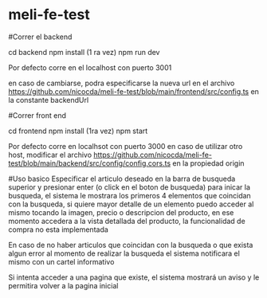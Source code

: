 # meli-fe-test

#Correr el backend

cd backend
npm install (1 ra vez)
npm run dev

Por defecto corre en el localhost con puerto 3001

en caso de cambiarse, podra especificarse la nueva url en el archivo https://github.com/nicocda/meli-fe-test/blob/main/frontend/src/config.ts
en la constante backendUrl


#Correr front end

cd frontend
npm install (1ra vez)
npm start

Por defecto corre en localhsot con puerto 3000
en caso de utilizar otro host, modificar el archivo https://github.com/nicocda/meli-fe-test/blob/main/backend/src/config/config.cors.ts
en la propiedad origin



#Uso basico
Especificar el articulo deseado en la barra de busqueda superior y presionar enter (o click en el boton de busqueda) para inicar la busqueda,
el sistema le mostrara los primeros 4 elementos que coincidan con la busqueda, si quiere mayor detalle de un elemento puedo acceder al mismo tocando la imagen, precio o descripcion del producto, en ese momento accedera a la vista detallada del producto, la funcionalidad de compra no esta implementada

En caso de no haber articulos que coincidan con la busqueda o que exista algun error al momento de realizar la busqueda el sistema notificara el mismo con un cartel informativo

Si intenta acceder a una pagina que existe, el sistema mostrará un aviso y le permitira volver a la pagina inicial

